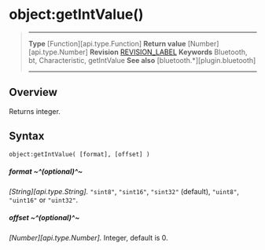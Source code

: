 # object:getIntValue()

> --------------------- ------------------------------------------------------------------------------------------
> __Type__              [Function][api.type.Function]
> __Return value__      [Number][api.type.Number]
> __Revision__          [REVISION_LABEL](REVISION_URL)
> __Keywords__          Bluetooth, bt, Characteristic, getIntValue
> __See also__          [bluetooth.*][plugin.bluetooth]
> --------------------- ------------------------------------------------------------------------------------------

## Overview

Returns integer.

## Syntax

	object:getIntValue( [format], [offset] )

##### format ~^(optional)^~
_[String][api.type.String]._ `"sint8"`, `"sint16"`, `"sint32"` (default), `"uint8"`, `"uint16"` or `"uint32"`.

##### offset ~^(optional)^~
_[Number][api.type.Number]._ Integer, default is 0.